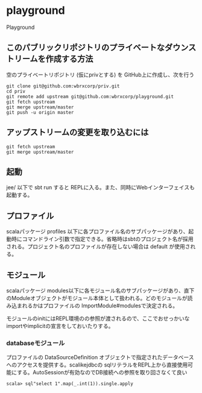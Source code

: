# playground
Playground

## このパブリックリポジトリのプライベートなダウンストリームを作成する方法

空のプライベートリポジトリ (仮にprivとする) を GitHub上に作成し、次を行う

```
git clone git@github.com:wbrxcorp/priv.git
cd priv
git remote add upstream git@github.com:wbrxcorp/playground.git
git fetch upstream
git merge upstream/master
git push -u origin master
```

## アップストリームの変更を取り込むには

```
git fetch upstream
git merge upstream/master
```

## 起動

jee/ 以下で sbt run すると REPLに入る。また、同時にWebインターフェイスも起動する。

## プロファイル

scalaパッケージ profiles 以下に各プロファイル名のサブパッケージがあり、起動時にコマンドライン引数で指定できる。省略時はsbtのプロジェクト名が採用される。プロジェクト名のプロファイルが存在しない場合は default が使用される。

## モジュール

scalaパッケージ modules以下に各モジュール名のサブパッケージがあり、直下のModuleオブジェクトがモジュール本体として扱われる。どのモジュールが読み込まれるかはプロファイルの ImportModule#modulesで決定される。

モジュールのinitにはREPL環境のの参照が渡されるので、ここでおせっかいなimportやimplicitの宣言をしておいたりする。

### databaseモジュール

プロファイルの DataSourceDefinition オブジェクトで指定されたデータベースへのアクセスを提供する。scalikejdbcの  sqlリテラルをREPL上から直接使用可能にする。AutoSessionが有効なのでDB接続への参照を取り回さなくて良い

```
scala> sql"select 1".map(_.int(1)).single.apply
```
